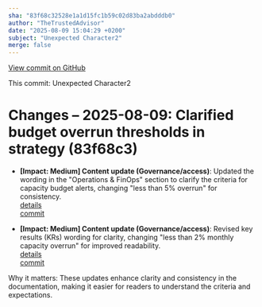 ```yaml
---
sha: "83f68c32528e1a1d15fc1b59c02d83ba2abdddb0"
author: "TheTrustedAdvisor"
date: "2025-08-09 15:04:29 +0200"
subject: "Unexpected Character2"
merge: false
---
```


[View commit on GitHub](https://github.com/TheTrustedAdvisor/FabricAdoptionFramework/commit/83f68c32528e1a1d15fc1b59c02d83ba2abdddb0)

This commit: Unexpected Character2

# Changes – 2025-08-09: Clarified budget overrun thresholds in strategy (83f68c3)

- **[Impact: Medium] Content update (Governance/access)**: Updated the wording in the "Operations & FinOps" section to clarify the criteria for capacity budget alerts, changing "less than 5% overrun" for consistency.  
   [details](/docs/about/changes/2025-08-09-assess-your-fabric-adoption-strategy)  
   [commit](https://github.com/TheTrustedAdvisor/FabricAdoptionFramework/commit/83f68c32528e1a1d15fc1b59c02d83ba2abdddb0)  

- **[Impact: Medium] Content update (Governance/access)**: Revised key results (KRs) wording for clarity, changing "less than 2% monthly capacity overrun" for improved readability.  
   [details](/docs/about/changes/2025-08-09-assess-your-fabric-adoption-strategy)  
   [commit](https://github.com/TheTrustedAdvisor/FabricAdoptionFramework/commit/83f68c32528e1a1d15fc1b59c02d83ba2abdddb0)  

Why it matters: These updates enhance clarity and consistency in the documentation, making it easier for readers to understand the criteria and expectations.
